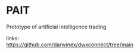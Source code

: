 # PAIT
Prototype of artificial intelligence trading

links:
</br>
https://github.com/darwinex/dwxconnect/tree/main

